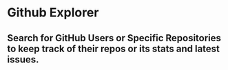 # Github Explorer
## Search for GitHub Users or Specific Repositories to keep track of their repos or its stats and latest issues. 
